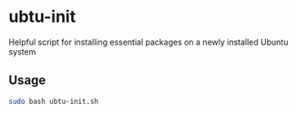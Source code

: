 # ubtu-init
Helpful script for installing essential packages on a newly installed Ubuntu system

## Usage
```bash
sudo bash ubtu-init.sh
```